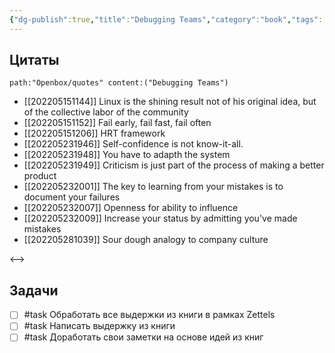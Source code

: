 ```yaml
---
{"dg-publish":true,"title":"Debugging Teams","category":"book","tags":["books/inbox"],"rating":null,"date":"2022-06-04T10:13:00+03:00","modified_at":"2022-06-04T10:14:13+03:00","permalink":"/refs/debugging-teams/","dgHomeLink":false,"dgPassFrontmatter":true}
---
```






## Цитаты

```expander
path:"Openbox/quotes" content:("Debugging Teams")
```
 
- [[202205151144]] Linux is the shining result not of his original idea, but of the collective labor of the community
- [[202205151152]] Fail early, fail fast, fail often
- [[202205151206]] HRT framework
- [[202205231946]] Self-confidence is not know-it-all.
- [[202205231948]] You have to adapth the system
- [[202205231949]] Criticism is just part of the process of making a better product
- [[202205232001]] The key to learning from your mistakes is to document your failures
- [[202205232007]] Openness for ability to influence
- [[202205232009]] Increase your status by admitting you've made mistakes
- [[202205281039]] Sour dough analogy to company culture
 
<-->
## Задачи

- [ ] #task Обработать все выдержки из книги в рамках Zettels
- [ ] #task Написать выдержку из книги
- [ ] #task Доработать свои заметки на основе идей из книг
